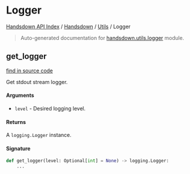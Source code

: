 # Logger

[Handsdown API Index](../../README.md#handsdown-api-index) /
[Handsdown](../index.md#handsdown) /
[Utils](./index.md#utils) /
Logger

> Auto-generated documentation for [handsdown.utils.logger](https://github.com/vemel/handsdown/blob/main/handsdown/utils/logger.py) module.

## get_logger

[find in source code](https://github.com/vemel/handsdown/blob/main/handsdown/utils/logger.py#L10)

Get stdout stream logger.

#### Arguments

- `level` - Desired logging level.

#### Returns

A `logging.Logger` instance.

#### Signature

```python
def get_logger(level: Optional[int] = None) -> logging.Logger:
    ...
```



